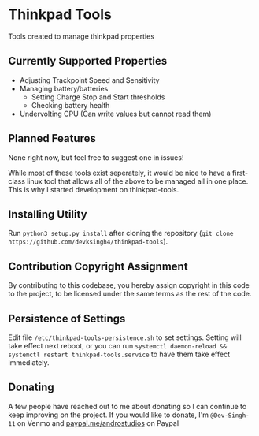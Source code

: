 # Thinkpad Tools
Tools created to manage thinkpad properties

## Currently Supported Properties
* Adjusting Trackpoint Speed and Sensitivity
* Managing battery/batteries
  * Setting Charge Stop and Start thresholds
  * Checking battery health
* Undervolting CPU (Can write values but cannot read them)

## Planned Features
None right now, but feel free to suggest one in issues!

While most of these tools exist seperately, it would be nice to have a first-class linux tool that allows all of the above to be managed all in one place. This is why I started development on thinkpad-tools. 

## Installing Utility
Run `python3 setup.py install` after cloning the repository (`git clone https://github.com/devksingh4/thinkpad-tools`). 


## Contribution Copyright Assignment
By contributing to this codebase, you hereby assign copyright in this code to the project, to be licensed under the same terms as the rest of the code.

## Persistence of Settings
Edit file `/etc/thinkpad-tools-persistence.sh` to set settings. Setting will take effect next reboot, or you can run `systemctl daemon-reload && systemctl restart thinkpad-tools.service` to have them take effect immediately. 

## Donating
A few people have reached out to me about donating so I can continue to keep improving on the project. If you would like to donate,  I'm `@Dev-Singh-11` on Venmo and [paypal.me/androstudios](paypal.me/androstudios) on Paypal
